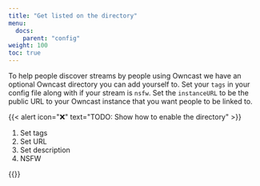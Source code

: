 ```yaml
---
title: "Get listed on the directory"
menu:
  docs:
    parent: "config"
weight: 100
toc: true
---
```


To help people discover streams by people using Owncast we have an optional Owncast directory you can add yourself to.  Set your `tags` in your config file along with if your stream is `nsfw`.  Set the `instanceURL` to be the public URL to your Owncast instance that you want people to be linked to.

{{< alert icon="❌" text="TODO: Show how to enable the directory" >}}

1. Set tags
1. Set URL
1. Set description
1. NSFW

{{<versionsupport feature="owncast directory" version="0.0.3">}}

